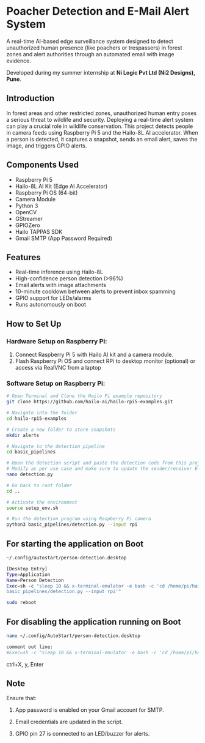 # Poacher Detection and E-Mail Alert System

A real-time AI-based edge surveillance system designed to detect unauthorized human presence (like poachers or trespassers) in forest zones and alert authorities through an automated email with image evidence.

Developed during my summer internship at **Ni Logic Pvt Ltd (Ni2 Designs), Pune**.

## Introduction 
In forest areas and other restricted zones, unauthorized human entry poses a serious threat to wildlife and security. Deploying a real-time alert system can play a crucial role in wildlife conservation.
This project detects people in camera feeds using Raspberry Pi 5 and the Hailo-8L AI accelerator. When a person is detected, it captures a snapshot, sends an email alert, saves the image, and triggers GPIO alerts.

## Components Used

- Raspberry Pi 5
- Hailo-8L AI Kit (Edge AI Accelerator)
- Raspberry Pi OS (64-bit)
- Camera Module
- Python 3
- OpenCV
- GStreamer
- GPIOZero
- Hailo TAPPAS SDK
- Gmail SMTP (App Password Required)

## Features
- Real-time inference using Hailo-8L
- High-confidence person detection (>96%)
- Email alerts with image attachments
- 10-minute cooldown between alerts to prevent inbox spamming
- GPIO support for LEDs/alarms
- Runs autonomously on boot

## How to Set Up
### Hardware Setup on Raspberry Pi:

1. Connect Raspberry Pi 5 with Hailo AI kit and a camera module.
2. Flash Raspberry Pi OS and connect RPi to desktop monitor (optional) or access via RealVNC from a laptop

### Software Setup on Raspberry Pi:

```bash
# Open Terminal and Clone the Hailo Pi example repository
git clone https://github.com/hailo-ai/hailo-rpi5-examples.git

# Navigate into the folder
cd hailo-rpi5-examples

# Create a new folder to store snapshots
mkdir alerts

# Navigate to the detection pipeline
cd basic_pipelines

# Open the detection script and paste the detection code from this project (detection.py) into that file
# Modify as per use case and make sure to update the sender/receiver E-Mails and authenticate your own 16 letter App password
nano detection.py

# Go back to root folder
cd ..

# Activate the environment
source setup_env.sh

# Run the detection program using Raspberry Pi camera
python3 basic_pipelines/detection.py --input rpi

```
## For starting the application on Boot
```bash
~/.config/autostart/person-detection.desktop

[Desktop Entry]
Type=Application
Name=Person Detection
Exec=sh -c "sleep 10 && x-terminal-emulator -e bash -c 'cd /home/pi/hailo-rpi5-examples && source setup_env.sh && python3
basic_pipelines/detection.py --input rpi'"

sudo reboot
```
## For disabling the application running on Boot
```bash
nano ~/.config/AutoStart/person-detection.desktop

comment out line:
#Exec=sh -c "sleep 10 && x-terminal-emulator -e bash -c 'cd /home/pi/hailo-rpi5-examples && source setup_env.sh && python3 basic_pipelines/detection.py --input rpi'"

```
ctrl+X, y, Enter

## Note
Ensure that:

1. App password is enabled on your Gmail account for SMTP.

2. Email credentials are updated in the script.

3. GPIO pin 27 is connected to an LED/buzzer for alerts.